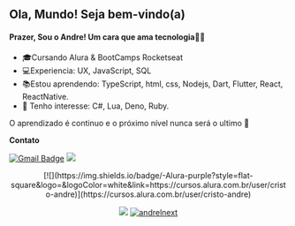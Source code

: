 ## Ola, Mundo! Seja bem-vindo(a)

#### Prazer, Sou o Andre! Um cara que ama tecnologia👨‍💻

- 🎓Cursando Alura & BootCamps Rocketseat
- 💻Experiencia: UX, JavaScript, SQL
- 📚Estou aprendendo: TypeScript, html, css, Nodejs, Dart, Flutter, React, ReactNative.
- 🎯 Tenho interesse: C#, Lua, Deno, Ruby.

O  aprendizado é continuo e o próximo nível nunca será o ultimo 🚀 

**Contato**

[![Gmail Badge](https://img.shields.io/badge/-Gmail-c14438?style=flat-square&logo=Gmail&logoColor=white&link=mailtoandre.bragadecristo2002@gmail.com)](mailto:andre.bragadecristo2002@gmail.com)  [![](https://img.shields.io/badge/-Rockseat-purple?style=flat-square&logo=&logoColor=white&link=https://https://app.rocketseat.com.br/me/andre-braga-de-cristo-1585936969)](https://app.rocketseat.com.br/me/andre-braga-de-cristo-1585936969)
<p align = "center"> [![](https://img.shields.io/badge/-Alura-purple?style=flat-square&logo=&logoColor=white&link=https://cursos.alura.com.br/user/cristo-andre)](https://cursos.alura.com.br/user/cristo-andre)
<p align = "center">
<p align = "center">
  <a href="https://github.com/andrelnext"><img src="https://github-readme-stats.vercel.app/api/top-langs/?username=andrelnext&layout=compact&theme=dark"/></a> 
  <a href="https://github.com/andrelnext"><img src="https://github-readme-stats.vercel.app/api?username=andrelnext&show_icons=true&theme=dark&include_all_commits=true&count_private=true" alt="andrelnext"/></a>
</p> 
